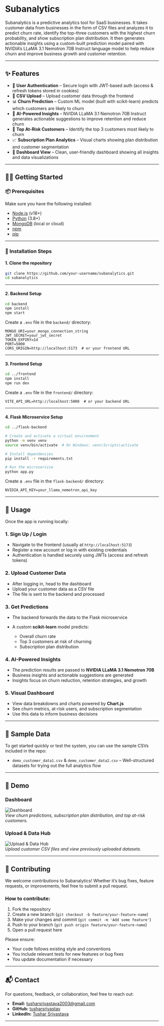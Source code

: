 # Subanalytics

Subanalytics is a predictive analytics tool for SaaS businesses. It takes customer data from businesses in the form of CSV files and analyzes it to predict churn rate, identify the top-three customers with the highest churn probability, and show subscription plan distribution. It then generates actionable insights using a custom-built prediction model paired with NVIDIA’s LLaMA 3.1 Nemotron 70B Instruct language model to help reduce churn and improve business growth and customer retention.

---

## ✨ Features

* 🔐 **User Authentication** – Secure login with JWT-based auth (access & refresh tokens stored in cookies)
* 📁 **CSV Upload** – Upload customer data through the frontend
* 📊 **Churn Prediction** – Custom ML model (built with scikit-learn) predicts which customers are likely to churn
* 🧠 **AI-Powered Insights** – NVIDIA LLaMA 3.1 Nemotron 70B Instruct generates actionable suggestions to improve retention and reduce churn
* 📌 **Top At-Risk Customers** – Identify the top 3 customers most likely to churn
* 📈 **Subscription Plan Analytics** – Visual charts showing plan distribution and customer segmentation
* 🧾 **Dashboard View** – Clean, user-friendly dashboard showing all insights and data visualizations

---

## 🧑‍💻 Getting Started

### 📦 Prerequisites

Make sure you have the following installed:

* [Node.js](https://nodejs.org/) (v18+)
* [Python](https://www.python.org/) (3.8+)
* [MongoDB](https://www.mongodb.com/) (local or cloud)
* [npm](https://www.npmjs.com/)
* [pip](https://pip.pypa.io/)

---

### 🔧 Installation Steps

#### 1. Clone the repository

```bash
git clone https://github.com/your-username/subanalytics.git
cd subanalytics
```

---

#### 2. Backend Setup

```bash
cd backend
npm install
npm start
```

Create a `.env` file in the `backend/` directory:

```env
MONGO_URI=your_mongo_connection_string
JWT_SECRET=your_jwt_secret
TOKEN_EXPIRY=1d
PORT=5000
CORS_ORIGIN=http://localhost:5173  # or your frontend URL
```

---

#### 3. Frontend Setup

```bash
cd ../frontend
npm install
npm run dev
```

Create a `.env` file in the `frontend/` directory:

```env
VITE_API_URL=http://localhost:5000  # or your backend URL
```

---

#### 4. Flask Microservice Setup

```bash
cd ../flask-backend

# Create and activate a virtual environment
python -m venv venv
source venv/bin/activate  # On Windows: venv\Scripts\activate

# Install dependencies
pip install -r requirements.txt

# Run the microservice
python app.py
```

Create a `.env` file in the `flask-backend/` directory:

```env
NVIDIA_API_KEY=your_llama_nemotron_api_key
```

---

## 🚀 Usage

Once the app is running locally:

### 1. **Sign Up / Login**

* Navigate to the frontend (usually at `http://localhost:5173`)
* Register a new account or log in with existing credentials
* Authentication is handled securely using JWTs (access and refresh tokens)

### 2. **Upload Customer Data**

* After logging in, head to the dashboard
* Upload your customer data as a CSV file
* The file is sent to the backend and processed

### 3. **Get Predictions**

* The backend forwards the data to the Flask microservice
* A custom **scikit-learn** model predicts:

  * Overall churn rate
  * Top 3 customers at risk of churning
  * Subscription plan distribution

### 4. **AI-Powered Insights**

* The prediction results are passed to **NVIDIA LLaMA 3.1 Nemotron 70B**
* Business insights and actionable suggestions are generated
* Insights focus on churn reduction, retention strategies, and growth

### 5. **Visual Dashboard**

* View data breakdowns and charts powered by **Chart.js**
* See churn metrics, at-risk users, and subscription segmentation
* Use this data to inform business decisions

---

## 📂 Sample Data

To get started quickly or test the system, you can use the sample CSVs included in the repo:

* `demo_customer_data1.csv` & `demo_customer_data2.csv` – Well-structured datasets for trying out the full analytics flow

---

## 📸 Demo

### Dashboard  
![Dashboard](screenshots/dashboard.png)  
*View churn predictions, subscription plan distribution, and top at-risk customers.*

### Upload & Data Hub  
![Upload & Data Hub](screenshots/datahub.png)  
*Upload customer CSV files and view previously uploaded datasets.*

---

## 🤝 Contributing

We welcome contributions to Subanalytics! Whether it’s bug fixes, feature requests, or improvements, feel free to submit a pull request.

### How to contribute:

1. Fork the repository
2. Create a new branch (`git checkout -b feature/your-feature-name`)
3. Make your changes and commit (`git commit -m 'Add some feature'`)
4. Push to your branch (`git push origin feature/your-feature-name`)
5. Open a pull request here

Please ensure:

* Your code follows existing style and conventions
* You include relevant tests for new features or bug fixes
* You update documentation if necessary

---

## 📬 Contact

For questions, feedback, or collaboration, feel free to reach out:

* **Email:** [tusharsrivastava2003@gmail.com](mailto:tusharsrivastava2003@gmail.com)
* **GitHub:** [tusharsrivastav](https://github.com/tusharsrivastav)
* **LinkedIn:** [Tushar Srivastava](https://www.linkedin.com/in/tushar-srivastava-739009223/)

---